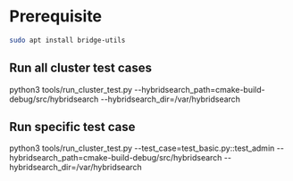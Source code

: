 # Prerequisite

```bash
sudo apt install bridge-utils
```

## Run all cluster test cases
python3 tools/run_cluster_test.py --hybridsearch_path=cmake-build-debug/src/hybridsearch --hybridsearch_dir=/var/hybridsearch

## Run specific test case
python3 tools/run_cluster_test.py --test_case=test_basic.py::test_admin --hybridsearch_path=cmake-build-debug/src/hybridsearch --hybridsearch_dir=/var/hybridsearch